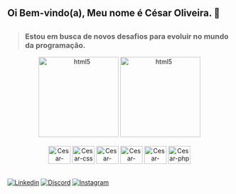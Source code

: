 ## Oi Bem-vindo(a), Meu nome é César Oliveira. 👋
##

>### Estou em busca de novos desafios para evoluir no mundo da programação.

<link rel="stylesheet" href="https://cdn.jsdelivr.net/gh/devicons/devicon@v2.15.1/devicon.min.css">


<div align="center">
         <img height="180em" alt="html5" src="https://github-readme-stats.vercel.app/api?username=CesarOliiveira&theme=midnight-purple" />
         <img height="180em" alt="html5" src="https://github-readme-stats.vercel.app/api/top-langs/?username=CesarOliiveira&layout=compact&langs_count=7&theme=radical&locale=pt-br"/>
</div>




<div align="center" ><br/>
    <img height="40px" width="50px" alt="Cesar-html"src="https://cdn.jsdelivr.net/gh/devicons/devicon/icons/html5/html5-plain.svg" />
    <img  height="40px" width="50px" alt="Cesar-css" src="https://cdn.jsdelivr.net/gh/devicons/devicon/icons/css3/css3-plain.svg" />
    <img height="40px" width="50px" alt="Cesar-javascript" src="https://cdn.jsdelivr.net/gh/devicons/devicon/icons/javascript/javascript-plain.svg" />
    <img  height="40px" width="50px" alt="Cesar-react" src="https://cdn.jsdelivr.net/gh/devicons/devicon/icons/react/react-original.svg"/>
    <img   height="40px" width="50px" alt="Cesar-typescript" src="https://cdn.jsdelivr.net/gh/devicons/devicon/icons/typescript/typescript-plain.svg" />
    <img   height="40px" width="50px" alt="Cesar-php" src="https://cdn.jsdelivr.net/gh/devicons/devicon/icons/php/php-plain.svg" />
</div>

## 

[![Linkedin](https://img.shields.io/badge/LinkedIn-0A66C2.svg?style=for-the-badge&logo=LinkedIn&logoColor=white)](https://www.linkedin.com/in/cesaroliiveira/)
[![Discord](https://img.shields.io/badge/Discord-7289DA?style=for-the-badge&logo=discord&logoColor=white)](https://discord.com/channels/@me/286632997845860364)
[![Instagram](https://img.shields.io/badge/Instagram-E4405F?style=for-the-badge&logo=instagram&logoColor=white)](https://www.instagram.com/_cesaroli)

<!--
**CesarOliiveira/CesarOliiveira** is a ✨ _special_ ✨ repository because its `README.md` (this file) appears on your GitHub profile.

Here are some ideas to get you started:

- 🔭 I’m currently working on ...
- 🌱 I’m currently learning ...
- 👯 I’m looking to collaborate on ...
- 🤔 I’m looking for help with ...
- 💬 Ask me about ...
- 📫 How to reach me: ...
- 😄 Pronouns: ...
- ⚡ Fun fact: ...
-->
